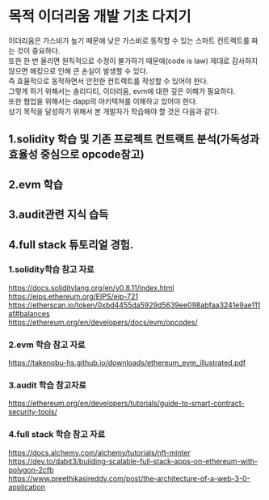# 목적 이더리움 개발 기초 다지기 <br>
이더리움은 가스비가 높기 때문에 낮은 가스비로 동작할 수 있는 스마트 컨트랙트를 짜는 것이 중요하다.<br> 또한 한 번 올리면 원칙적으로 수정이 불가하기 때문에(code is law) 제대로 감사하지 않으면 해킹으로 인해 큰 손실이 발생할 수 있다.<br> 즉 효율적으로 동작하면서 안전한 컨트랙트를 작성할 수 있어야 한다.<br> 그렇게 하기 위해서는 솔리디티, 이더리움, evm에 대한 깊은 이해가 필요하다.<br> 또한 협업을 위해서는 dapp의 아키텍쳐를 이해하고 있어야 한다.<br>
상기 목적을 달성하기 위해서 본 개발자가 학습해야 할 것은 다음과 같다.<br>
## 1.solidity 학습 및 기존 프로젝트 컨트랙트 분석(가독성과 효율성 중심으로 opcode참고)<br>
## 2.evm 학습<br>
## 3.audit관련 지식 습득<br>
## 4.full stack 튜토리얼 경험.<br>

### 1.solidity학습 참고 자료<br>
https://docs.soliditylang.org/en/v0.8.11/index.html<br>
https://eips.ethereum.org/EIPS/eip-721<br>
https://etherscan.io/token/0xbd4455da5929d5639ee098abfaa3241e9ae111af#balances<br>
https://ethereum.org/en/developers/docs/evm/opcodes/

### 2.evm 학습 참고 자료<br>
https://takenobu-hs.github.io/downloads/ethereum_evm_illustrated.pdf<br>

### 3.audit 학습 참고자료<br>
https://ethereum.org/en/developers/tutorials/guide-to-smart-contract-security-tools/

### 4.full stack 학습 참고 자료<br>

https://docs.alchemy.com/alchemy/tutorials/nft-minter<br>
https://dev.to/dabit3/building-scalable-full-stack-apps-on-ethereum-with-polygon-2cfb<br>
https://www.preethikasireddy.com/post/the-architecture-of-a-web-3-0-application<br>